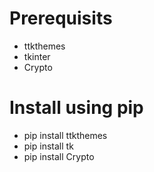 # Prerequisits
- ttkthemes
- tkinter
- Crypto

# Install using pip
- pip install ttkthemes
- pip install tk
- pip install Crypto

